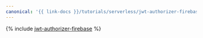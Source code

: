 ```yaml
---
canonical: '{{ link-docs }}/tutorials/serverless/jwt-authorizer-firebase'
---
```


{% include [jwt-authorizer-firebase](../../_tutorials/serverless/jwt-authorizer-firebase.md) %}
